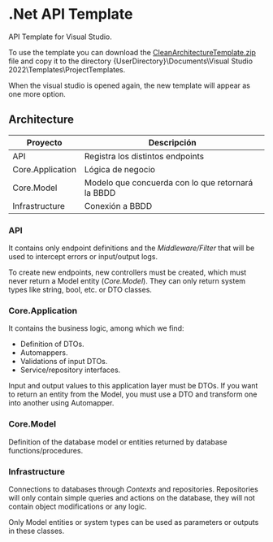 # .Net API Template

API Template for Visual Studio.

To use the template you can download the [CleanArchitectureTemplate.zip](https://github.com/alinares94/net-api-template/blob/main/CleanArchitectureTemplate.zip) file and copy it to the directory {UserDirectory}\Documents\Visual Studio 2022\Templates\ProjectTemplates.

When the visual studio is opened again, the new template will appear as one more option.

## Architecture

| Proyecto          | Descripción                                                        |
| ----------------- | ------------------------------------------------------------------ |
| API | Registra los distintos endpoints |
| Core.Application | Lógica de negocio |
| Core.Model | Modelo que concuerda con lo que retornará la BBDD |
| Infrastructure | Conexión a BBDD |

### API

It contains only endpoint definitions and the *Middleware/Filter* that will be used to intercept errors or input/output logs.

To create new endpoints, new controllers must be created, which must never return a Model entity (*Core.Model*). They can only return system types like string, bool, etc. or DTO classes.

### Core.Application

It contains the business logic, among which we find:

- Definition of DTOs.
- Automappers.
- Validations of input DTOs.
- Service/repository interfaces.

Input and output values to this application layer must be DTOs. If you want to return an entity from the Model, you must use a DTO and transform one into another using Automapper.

### Core.Model

Definition of the database model or entities returned by database functions/procedures.

### Infrastructure

Connections to databases through *Contexts* and repositories. Repositories will only contain simple queries and actions on the database, they will not contain object modifications or any logic.

Only Model entities or system types can be used as parameters or outputs in these classes.
